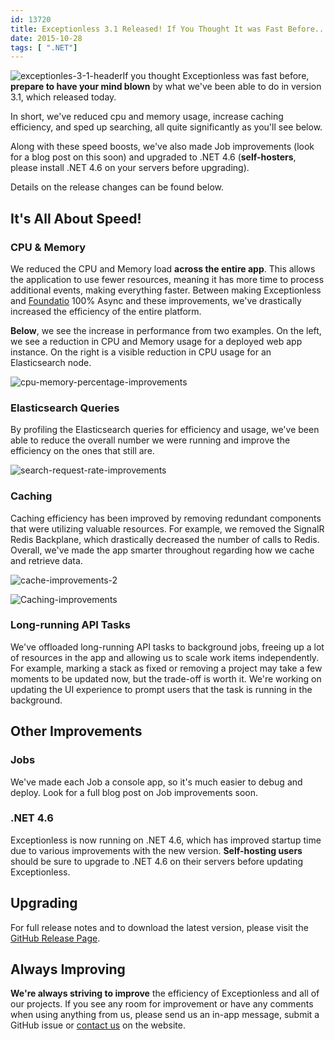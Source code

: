 ```yaml
---
id: 13720
title: Exceptionless 3.1 Released! If You Thought It was Fast Before...
date: 2015-10-28
tags: [ ".NET"]
---
```

![exceptionles-3-1-header](/assets/img/news/exceptionles-3-1-header.png)If you thought Exceptionless was fast before, **prepare to have your mind blown** by what we've been able to do in version 3.1, which released today.

In short, we've reduced cpu and memory usage, increase caching efficiency, and sped up searching, all quite significantly as you'll see below.

Along with these speed boosts, we've also made Job improvements (look for a blog post on this soon) and upgraded to .NET 4.6 (**self-hosters**, please install .NET 4.6 on your servers before upgrading).

Details on the release changes can be found below.<!--more-->

## It's All About Speed!

### CPU & Memory

We reduced the CPU and Memory load **across the entire app**. This allows the application to use fewer resources, meaning it has more time to process additional events, making everything faster. Between making Exceptionless and [Foundatio](https://github.com/exceptionless/Foundatio) 100% Async and these improvements, we've drastically increased the efficiency of the entire platform.

**Below**, we see the increase in performance from two examples. On the left, we see a reduction in CPU and Memory usage for a deployed web app instance. On the right is a visible reduction in CPU usage for an Elasticsearch node.

![cpu-memory-percentage-improvements](/assets/img/news/cpu-memory-percentage-improvements-e1446046152986-1024x343.png)

### Elasticsearch Queries

By profiling the Elasticsearch queries for efficiency and usage, we've been able to reduce the overall number we were running and improve the efficiency on the ones that still are.

![search-request-rate-improvements](/assets/img/news/search-request-rate-improvements-e1446046076483.png)

### Caching

Caching efficiency has been improved by removing redundant components that were utilizing valuable resources. For example, we removed the SignalR Redis Backplane, which drastically decreased the number of calls to Redis. Overall, we've made the app smarter throughout regarding how we cache and retrieve data.

![cache-improvements-2](/assets/img/news/cache-improvements-2-e1446046201498-1024x346.png)



![Caching-improvements](/assets/img/news/Caching-improvements-e1446046263253-300x224.png)



### Long-running API Tasks

We've offloaded long-running API tasks to background jobs, freeing up a lot of resources in the app and allowing us to scale work items independently. For example, marking a stack as fixed or removing a project may take a few moments to be updated now, but the trade-off is worth it. We're working on updating the UI experience to prompt users that the task is running in the background.

## Other Improvements

### Jobs

We've made each Job a console app, so it's much easier to debug and deploy. Look for a full blog post on Job improvements soon.

### .NET 4.6

Exceptionless is now running on .NET 4.6, which has improved startup time due to various improvements with the new version. **Self-hosting users** should be sure to upgrade to .NET 4.6 on their servers before updating Exceptionless.

## Upgrading

For full release notes and to download the latest version, please visit the [GitHub Release Page](https://github.com/exceptionless/Exceptionless/releases).

## Always Improving

**We're always striving to improve** the efficiency of Exceptionless and all of our projects. If you see any room for improvement or have any comments when using anything from us, please send us an in-app message, submit a GitHub issue or [contact us](/contact/) on the website.
